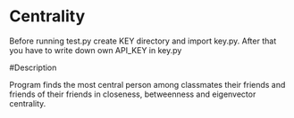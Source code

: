 # Centrality
Before running test.py create KEY directory and import key.py. After that you have to write down own API_KEY in key.py

#Description

Program finds the most central person among classmates their friends and friends of their friends in closeness, betweenness and eigenvector centrality.
